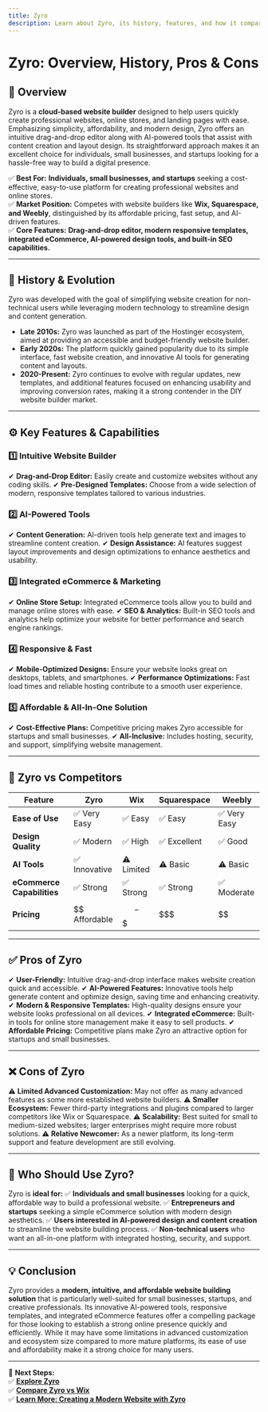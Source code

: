 ```yaml
---
title: Zyro
description: Learn about Zyro, its history, features, and how it compares to other website builders.
---
```


# **Zyro: Overview, History, Pros & Cons**

## **📌 Overview**  
Zyro is a **cloud-based website builder** designed to help users quickly create professional websites, online stores, and landing pages with ease. Emphasizing simplicity, affordability, and modern design, Zyro offers an intuitive drag-and-drop editor along with AI-powered tools that assist with content creation and layout design. Its straightforward approach makes it an excellent choice for individuals, small businesses, and startups looking for a hassle-free way to build a digital presence.

✅ **Best For:** **Individuals, small businesses, and startups** seeking a cost-effective, easy-to-use platform for creating professional websites and online stores.  
✅ **Market Position:** Competes with website builders like **Wix, Squarespace, and Weebly**, distinguished by its affordable pricing, fast setup, and AI-driven features.  
✅ **Core Features:** **Drag-and-drop editor, modern responsive templates, integrated eCommerce, AI-powered design tools, and built-in SEO capabilities.**

---

## **📜 History & Evolution**  
Zyro was developed with the goal of simplifying website creation for non-technical users while leveraging modern technology to streamline design and content generation.

- **Late 2010s:** Zyro was launched as part of the Hostinger ecosystem, aimed at providing an accessible and budget-friendly website builder.
- **Early 2020s:** The platform quickly gained popularity due to its simple interface, fast website creation, and innovative AI tools for generating content and layouts.
- **2020-Present:** Zyro continues to evolve with regular updates, new templates, and additional features focused on enhancing usability and improving conversion rates, making it a strong contender in the DIY website builder market.

---

## **⚙️ Key Features & Capabilities**

### **1️⃣ Intuitive Website Builder**
✔ **Drag-and-Drop Editor:** Easily create and customize websites without any coding skills.
✔ **Pre-Designed Templates:** Choose from a wide selection of modern, responsive templates tailored to various industries.

### **2️⃣ AI-Powered Tools**
✔ **Content Generation:** AI-driven tools help generate text and images to streamline content creation.
✔ **Design Assistance:** AI features suggest layout improvements and design optimizations to enhance aesthetics and usability.

### **3️⃣ Integrated eCommerce & Marketing**
✔ **Online Store Setup:** Integrated eCommerce tools allow you to build and manage online stores with ease.
✔ **SEO & Analytics:** Built-in SEO tools and analytics help optimize your website for better performance and search engine rankings.

### **4️⃣ Responsive & Fast**
✔ **Mobile-Optimized Designs:** Ensure your website looks great on desktops, tablets, and smartphones.
✔ **Performance Optimizations:** Fast load times and reliable hosting contribute to a smooth user experience.

### **5️⃣ Affordable & All-In-One Solution**
✔ **Cost-Effective Plans:** Competitive pricing makes Zyro accessible for startups and small businesses.
✔ **All-Inclusive:** Includes hosting, security, and support, simplifying website management.

---

## **🔄 Zyro vs Competitors**

| Feature                   | Zyro            | Wix             | Squarespace      | Weebly           |
|---------------------------|-----------------|-----------------|------------------|------------------|
| **Ease of Use**           | ✅ Very Easy    | ✅ Easy         | ✅ Easy          | ✅ Very Easy     |
| **Design Quality**        | ✅ Modern       | ✅ High         | ✅ Excellent     | ✅ Good          |
| **AI Tools**              | ✅ Innovative   | ⚠ Limited      | ⚠ Basic         | ⚠ Basic         |
| **eCommerce Capabilities**| ✅ Strong       | ✅ Strong      | ✅ Strong        | ✅ Moderate      |
| **Pricing**               | $$ Affordable   | $$-$$$         | $$$              | $$              |

---

## **✅ Pros of Zyro**
✔ **User-Friendly:** Intuitive drag-and-drop interface makes website creation quick and accessible.
✔ **AI-Powered Features:** Innovative tools help generate content and optimize design, saving time and enhancing creativity.
✔ **Modern & Responsive Templates:** High-quality designs ensure your website looks professional on all devices.
✔ **Integrated eCommerce:** Built-in tools for online store management make it easy to sell products.
✔ **Affordable Pricing:** Competitive plans make Zyro an attractive option for startups and small businesses.

---

## **❌ Cons of Zyro**
⚠ **Limited Advanced Customization:** May not offer as many advanced features as some more established website builders.
⚠ **Smaller Ecosystem:** Fewer third-party integrations and plugins compared to larger competitors like Wix or Squarespace.
⚠ **Scalability:** Best suited for small to medium-sized websites; larger enterprises might require more robust solutions.
⚠ **Relative Newcomer:** As a newer platform, its long-term support and feature development are still evolving.

---

## **🎯 Who Should Use Zyro?**
Zyro is **ideal for:**
✅ **Individuals and small businesses** looking for a quick, affordable way to build a professional website.
✅ **Entrepreneurs and startups** seeking a simple eCommerce solution with modern design aesthetics.
✅ **Users interested in AI-powered design and content creation** to streamline the website building process.
✅ **Non-technical users** who want an all-in-one platform with integrated hosting, security, and support.

---

## **💡 Conclusion**
Zyro provides a **modern, intuitive, and affordable website building solution** that is particularly well-suited for small businesses, startups, and creative professionals. Its innovative AI-powered tools, responsive templates, and integrated eCommerce features offer a compelling package for those looking to establish a strong online presence quickly and efficiently. While it may have some limitations in advanced customization and ecosystem size compared to more mature platforms, its ease of use and affordability make it a strong choice for many users.

---

🚀 **Next Steps:**  
✅ **[Explore Zyro](https://zyro.com/)**  
✅ **[Compare Zyro vs Wix](#)**  
✅ **[Learn More: Creating a Modern Website with Zyro](#)**
